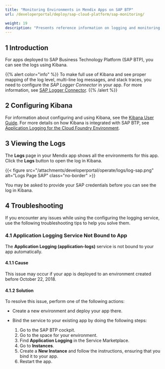 ```yaml
---
title: "Monitoring Environments in Mendix Apps on SAP BTP"
url: /developerportal/deploy/sap-cloud-platform/sap-monitoring/

weight: 19
description: "Presents reference information on logging and monitoring for Mendix apps running on SAP BTO."
---
```


## 1 Introduction

For apps deployed to SAP Business Technology Platform (SAP BTP), you can see the logs using Kibana.

{{% alert color="info" %}}
To make full use of Kibana and see proper mapping of the log level, multi-line log messages, and stack traces, you need to configure the *SAP Logger Connector* in your app. For more information, see [SAP Logger Connector](/appstore/modules/sap/sap-logger/).
{{% /alert %}}

## 2 Configuring Kibana

For information about configuring and using Kibana, see the [Kibana User Guide](https://www.elastic.co/guide/en/kibana/current/index.html). For more details on how Kibana is integrated with SAP BTP, see [Application Logging for the Cloud Foundry Environment](https://help.sap.com/viewer/ee8e8a203e024bbb8c8c2d03fce527dc/Cloud/en-US/68454d44ad41458788959485a24305e2.html).

## 3 Viewing the Logs

The **Logs** page in your Mendix app shows all the environments for this app. Click the **Logs** button to open the log in Kibana.

{{< figure src="/attachments/developerportal/operate/logs/log-sap.png" alt="Logs Page SAP" class="no-border" >}}

You may be asked to provide your SAP credentials before you can see the log in Kibana.

## 4 Troubleshooting

If you encounter any issues while using the configuring the logging service, use the following troubleshooting tips to help you solve them.

### 4.1 Application Logging Service Not Bound to App

The **Application Logging (application-logs)** service is not bound to your app automatically.

#### 4.1.1 Cause

This issue may occur if your app is deployed to an environment created before October 22, 2018.

#### 4.1.2 Solution

To resolve this issue, perform one of the following actions:

* Create a new environment and deploy your app there.
* Bind the service to your existing app by doing the following steps:

    1. Go to the SAP BTP cockpit.
    2. Go to the space for your environment.
    3. Find **Application Logging** in the Service Marketplace.
    4. Go to **Instances**.
    5. Create a **New Instance** and follow the instructions, ensuring that you bind it to your app.
    6. Restart the app.
